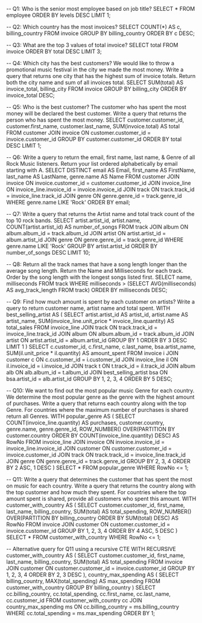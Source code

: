 -- Q1: Who is the senior most employee based on job title?
SELECT * FROM employee ORDER BY levels DESC LIMIT 1;

-- Q2: Which country has the most invoices?
SELECT COUNT(*) AS c, billing_country 
FROM invoice 
GROUP BY billing_country 
ORDER BY c DESC;

-- Q3: What are the top 3 values of total invoice?
SELECT total 
FROM invoice 
ORDER BY total DESC 
LIMIT 3;

-- Q4: Which city has the best customers? We would like to throw a promotional music festival in the city we made the most money. Write a query that returns one city that has the highest sum of invoice totals. Return both the city name and sum of all invoices total.
SELECT SUM(total) AS invoice_total, billing_city 
FROM invoice 
GROUP BY billing_city 
ORDER BY invoice_total DESC;

-- Q5: Who is the best customer? The customer who has spent the most money will be declared the best customer. Write a query that returns the person who has spent the most money.
SELECT customer.customer_id, customer.first_name, customer.last_name, 
       SUM(invoice.total) AS total 
FROM customer 
JOIN invoice ON customer.customer_id = invoice.customer_id 
GROUP BY customer.customer_id 
ORDER BY total DESC 
LIMIT 1;

-- Q6: Write a query to return the email, first name, last name, & Genre of all Rock Music listeners. Return your list ordered alphabetically by email starting with A.
SELECT DISTINCT email AS Email, first_name AS FirstName, last_name AS LastName, genre.name AS Name 
FROM customer 
JOIN invoice ON invoice.customer_id = customer.customer_id 
JOIN invoice_line ON invoice_line.invoice_id = invoice.invoice_id 
JOIN track ON track.track_id = invoice_line.track_id 
JOIN genre ON genre.genre_id = track.genre_id 
WHERE genre.name LIKE 'Rock' 
ORDER BY email;

-- Q7: Write a query that returns the Artist name and total track count of the top 10 rock bands.
SELECT artist.artist_id, artist.name, COUNT(artist.artist_id) AS number_of_songs 
FROM track 
JOIN album ON album.album_id = track.album_id 
JOIN artist ON artist.artist_id = album.artist_id 
JOIN genre ON genre.genre_id = track.genre_id 
WHERE genre.name LIKE 'Rock' 
GROUP BY artist.artist_id 
ORDER BY number_of_songs DESC 
LIMIT 10;

-- Q8: Return all the track names that have a song length longer than the average song length. Return the Name and Milliseconds for each track. Order by the song length with the longest songs listed first.
SELECT name, milliseconds 
FROM track 
WHERE milliseconds > (SELECT AVG(milliseconds) AS avg_track_length FROM track) 
ORDER BY milliseconds DESC;

-- Q9: Find how much amount is spent by each customer on artists? Write a query to return customer name, artist name and total spent.
WITH best_selling_artist AS (
  SELECT artist.artist_id AS artist_id, artist.name AS artist_name, 
         SUM(invoice_line.unit_price * invoice_line.quantity) AS total_sales 
  FROM invoice_line 
  JOIN track ON track.track_id = invoice_line.track_id 
  JOIN album ON album.album_id = track.album_id 
  JOIN artist ON artist.artist_id = album.artist_id 
  GROUP BY 1 
  ORDER BY 3 DESC 
  LIMIT 1
) 
SELECT c.customer_id, c.first_name, c.last_name, bsa.artist_name, 
       SUM(il.unit_price * il.quantity) AS amount_spent 
FROM invoice i 
JOIN customer c ON c.customer_id = i.customer_id 
JOIN invoice_line il ON il.invoice_id = i.invoice_id 
JOIN track t ON t.track_id = il.track_id 
JOIN album alb ON alb.album_id = t.album_id 
JOIN best_selling_artist bsa ON bsa.artist_id = alb.artist_id 
GROUP BY 1, 2, 3, 4 
ORDER BY 5 DESC;

-- Q10: We want to find out the most popular music Genre for each country. We determine the most popular genre as the genre with the highest amount of purchases. Write a query that returns each country along with the top Genre. For countries where the maximum number of purchases is shared return all Genres.
WITH popular_genre AS (
  SELECT COUNT(invoice_line.quantity) AS purchases, customer.country, genre.name, genre.genre_id, 
         ROW_NUMBER() OVER(PARTITION BY customer.country ORDER BY COUNT(invoice_line.quantity) DESC) AS RowNo 
  FROM invoice_line 
  JOIN invoice ON invoice.invoice_id = invoice_line.invoice_id 
  JOIN customer ON customer.customer_id = invoice.customer_id 
  JOIN track ON track.track_id = invoice_line.track_id 
  JOIN genre ON genre.genre_id = track.genre_id 
  GROUP BY 2, 3, 4 
  ORDER BY 2 ASC, 1 DESC
) 
SELECT * FROM popular_genre WHERE RowNo <= 1;

-- Q11: Write a query that determines the customer that has spent the most on music for each country. Write a query that returns the country along with the top customer and how much they spent. For countries where the top amount spent is shared, provide all customers who spent this amount.
WITH customer_with_country AS (
  SELECT customer.customer_id, first_name, last_name, billing_country, 
         SUM(total) AS total_spending, 
         ROW_NUMBER() OVER(PARTITION BY billing_country ORDER BY SUM(total) DESC) AS RowNo 
  FROM invoice 
  JOIN customer ON customer.customer_id = invoice.customer_id 
  GROUP BY 1, 2, 3, 4 
  ORDER BY 4 ASC, 5 DESC
) 
SELECT * FROM customer_with_country WHERE RowNo <= 1;

-- Alternative query for Q11 using a recursive CTE
WITH RECURSIVE customer_with_country AS (
  SELECT customer.customer_id, first_name, last_name, billing_country, 
         SUM(total) AS total_spending 
  FROM invoice 
  JOIN customer ON customer.customer_id = invoice.customer_id 
  GROUP BY 1, 2, 3, 4 
  ORDER BY 2, 3 DESC
), 
country_max_spending AS (
  SELECT billing_country, MAX(total_spending) AS max_spending 
  FROM customer_with_country 
  GROUP BY billing_country
) 
SELECT cc.billing_country, cc.total_spending, cc.first_name, cc.last_name, cc.customer_id 
FROM customer_with_country cc 
JOIN country_max_spending ms ON cc.billing_country = ms.billing_country 
WHERE cc.total_spending = ms.max_spending 
ORDER BY 1;
